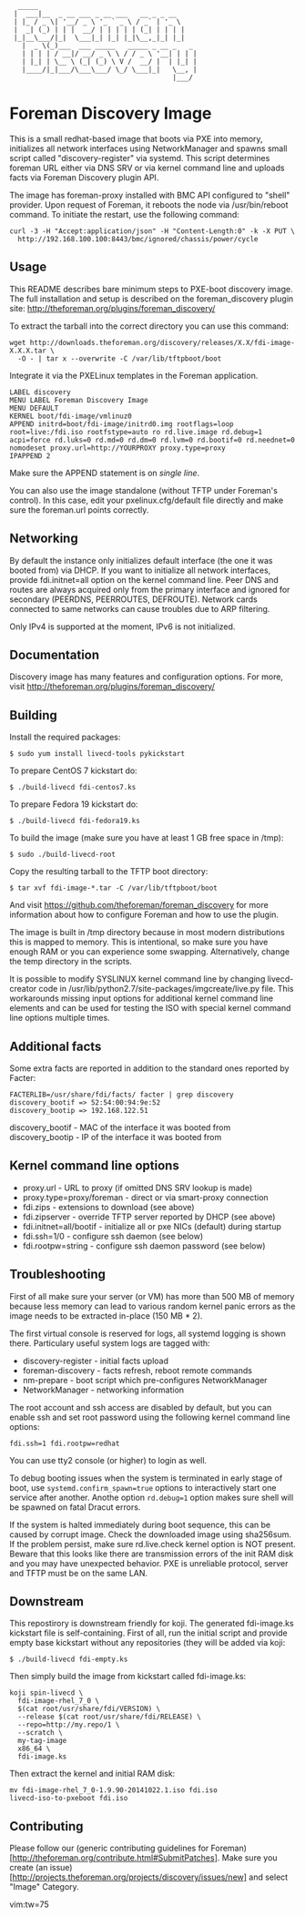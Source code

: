 ```
  _____
 |  ___|__  _ __ ___ _ __ ___   __ _ _ __
 | |_ / _ \| '__/ _ \ '_ ` _ \ / _` | '_ \
 |  _| (_) | | |  __/ | | | | | (_| | | | |
 |_|__\___/|_|  \___|_| |_| |_|\__,_|_| |_|
   |  _ \(_)___  ___ _____   _____ _ __ _   _
   | | | | / __|/ __/ _ \ \ / / _ \ '__| | | |
   | |_| | \__ \ (_| (_) \ V /  __/ |  | |_| |
   |____/|_|___/\___\___/ \_/ \___|_|   \__, |
                                        |___/
```

Foreman Discovery Image
=======================

This is a small redhat-based image that boots via PXE into memory,
initializes all network interfaces using NetworkManager and spawns small
script called "discovery-register" via systemd. This script determines foreman
URL either via DNS SRV or via kernel command line and uploads facts via
Foreman Discovery plugin API.

The image has foreman-proxy installed with BMC API configured to "shell"
provider. Upon request of Foreman, it reboots the node via /usr/bin/reboot
command. To initiate the restart, use the following command:

```
curl -3 -H "Accept:application/json" -H "Content-Length:0" -k -X PUT \
  http://192.168.100.100:8443/bmc/ignored/chassis/power/cycle
```

Usage
-----

This README describes bare minimum steps to PXE-boot discovery image.
The full installation and setup is described on the foreman_discovery
plugin site: http://theforeman.org/plugins/foreman_discovery/

To extract the tarball into the correct directory you can use this command:

```
wget http://downloads.theforeman.org/discovery/releases/X.X/fdi-image-X.X.X.tar \
  -O - | tar x --overwrite -C /var/lib/tftpboot/boot
```

Integrate it via the PXELinux templates in the Foreman application.

```
LABEL discovery
MENU LABEL Foreman Discovery Image
MENU DEFAULT
KERNEL boot/fdi-image/vmlinuz0
APPEND initrd=boot/fdi-image/initrd0.img rootflags=loop root=live:/fdi.iso rootfstype=auto ro rd.live.image rd.debug=1 acpi=force rd.luks=0 rd.md=0 rd.dm=0 rd.lvm=0 rd.bootif=0 rd.neednet=0 nomodeset proxy.url=http://YOURPROXY proxy.type=proxy
IPAPPEND 2
```

Make sure the APPEND statement is on *single line*.

You can also use the image standalone (without TFTP under Foreman's
control). In this case, edit your pxelinux.cfg/default file directly and
make sure the foreman.url points correctly.

Networking
----------

By default the instance only initializes default interface (the one it was
booted from) via DHCP. If you want to initialize all network interfaces,
provide fdi.initnet=all option on the kernel command line. Peer DNS and
routes are always acquired only from the primary interface and ignored for
secondary (PEERDNS, PEERROUTES, DEFROUTE). Network cards connected to same
networks can cause troubles due to ARP filtering.

Only IPv4 is supported at the moment, IPv6 is not initialized.

Documentation
-------------

Discovery image has many features and configuration options. For more, visit
http://theforeman.org/plugins/foreman_discovery/

Building
--------

Install the required packages:

```
$ sudo yum install livecd-tools pykickstart
```

To prepare CentOS 7 kickstart do:

```
$ ./build-livecd fdi-centos7.ks
```

To prepare Fedora 19 kickstart do:

```
$ ./build-livecd fdi-fedora19.ks
```

To build the image (make sure you have at least 1 GB free space in /tmp):

```
$ sudo ./build-livecd-root
```

Copy the resulting tarball to the TFTP boot directory:

```
$ tar xvf fdi-image-*.tar -C /var/lib/tftpboot/boot
```

And visit https://github.com/theforeman/foreman_discovery for more
information about how to configure Foreman and how to use the plugin.

The image is built in /tmp directory because in most modern distributions
this is mapped to memory. This is intentional, so make sure you have enough
RAM or you can experience some swapping. Alternatively, change the temp
directory in the scripts.

It is possible to modify SYSLINUX kernel command line by changing
livecd-creator code in /usr/lib/python2.7/site-packages/imgcreate/live.py
file. This workarounds missing input options for additional kernel command
line elements and can be used for testing the ISO with special kernel
command line options multiple times.

Additional facts
----------------

Some extra facts are reported in addition to the standard ones reported by
Facter:

```
FACTERLIB=/usr/share/fdi/facts/ facter | grep discovery
discovery_bootif => 52:54:00:94:9e:52
discovery_bootip => 192.168.122.51
```

discovery_bootif - MAC of the interface it was booted from
discovery_bootip - IP of the interface it was booted from

Kernel command line options
---------------------------

* proxy.url - URL to proxy (if omitted DNS SRV lookup is made)
* proxy.type=proxy/foreman - direct or via smart-proxy connection
* fdi.zips - extensions to download (see above)
* fdi.zipserver - override TFTP server reported by DHCP (see above)
* fdi.initnet=all/bootif - initialize all or pxe NICs (default) during startup
* fdi.ssh=1/0 - configure ssh daemon (see below)
* fdi.rootpw=string - configure ssh daemon password (see below)

Troubleshooting
---------------

First of all make sure your server (or VM) has more than 500 MB of memory
because less memory can lead to various random kernel panic errors as the
image needs to be extracted in-place (150 MB * 2).

The first virtual console is reserved for logs, all systemd logging is
shown there. Particulary useful system logs are tagged with:

  * discovery-register - initial facts upload
  * foreman-discovery - facts refresh, reboot remote commands
  * nm-prepare - boot script which pre-configures NetworkManager
  * NetworkManager - networking information

The root account and ssh access are disabled by default, but you can enable
ssh and set root password using the following kernel command line options:

```
fdi.ssh=1 fdi.rootpw=redhat
```

You can use tty2 console (or higher) to login as well.

To debug booting issues when the system is terminated in early stage of
boot, use `systemd.confirm_spawn=true` options to interactively start one
service after another. Anothe option `rd.debug=1` option makes sure shell
will be spawned on fatal Dracut errors.

If the system is halted immediately during boot sequence, this can be
caused by corrupt image. Check the downloaded image using sha256sum. If the
problem persist, make sure rd.live.check kernel option is NOT present.
Beware that this looks like there are transmission errors of the init RAM
disk and you may have unexpected behavior. PXE is unreliable protocol,
server and TFTP must be on the same LAN.

Downstream
----------

This repostirory is downstream friendly for koji. The generated
fdi-image.ks kickstart file is self-containing. First of all, run the
initial script and provide empty base kickstart without any repositories
(they will be added via koji:

```
$ ./build-livecd fdi-empty.ks
```
Then simply build the image from kickstart called fdi-image.ks:

```
koji spin-livecd \
  fdi-image-rhel_7_0 \
  $(cat root/usr/share/fdi/VERSION) \
  --release $(cat root/usr/share/fdi/RELEASE) \
  --repo=http://my.repo/1 \
  --scratch \
  my-tag-image
  x86_64 \
  fdi-image.ks
```

Then extract the kernel and initial RAM disk:

```
mv fdi-image-rhel_7_0-1.9.90-20141022.1.iso fdi.iso
livecd-iso-to-pxeboot fdi.iso
```

Contributing
------------

Please follow our (generic contributing guidelines for
Foreman)[http://theforeman.org/contribute.html#SubmitPatches]. Make sure
you create (an
issue)[http://projects.theforeman.org/projects/discovery/issues/new] and
select "Image" Category.

vim:tw=75
